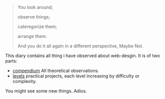 > You look around;
>
> observe things;
>
> cateregorize them;
>
> arrange them.
>
> And you do it all again in a different perspective, Maybe Not.

This diary contains all thing i have observed about web-desgin. It is of two parts:

- [compendium](./compendium) All theoretical observations.
- [levels](./levels) practical projects, each level increasing by difficulty or complexity.

You might see some new things. Adios.
